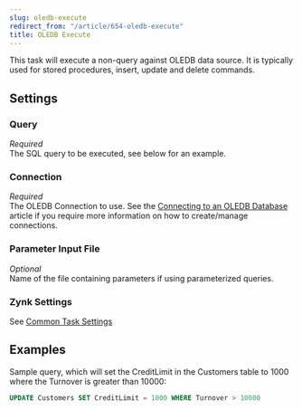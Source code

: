 ```yaml
---
slug: oledb-execute
redirect_from: "/article/654-oledb-execute"
title: OLEDB Execute
---
```

This task will execute a non-query against OLEDB data source. It is typically used for stored procedures, insert, update and delete commands.

## Settings
### Query
_Required_  
The SQL query to be executed, see below for an example.

### Connection
_Required_  
The OLEDB Connection to use.  See the [Connecting to an OLEDB Database](connecting-to-an-oledb-database) article if you require more information on how to create/manage connections.

### Parameter Input File
_Optional_  
Name of the file containing parameters if using parameterized queries.

### Zynk Settings
See [Common Task Settings](common-task-settings)

## Examples
Sample query, which will set the CreditLimit in the Customers table to 1000 where the Turnover is greater than 10000:

```sql
UPDATE Customers SET CreditLimit = 1000 WHERE Turnover > 10000
```